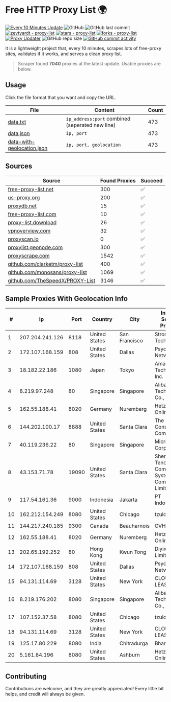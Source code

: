 
# Free HTTP Proxy List 🌍

[![Every 10 Minutes Update](https://github.com/mertguvencli/http-proxy-list/actions/workflows/main.yml/badge.svg?branch=main)](https://github.com/mertguvencli/http-proxy-list/actions/workflows/main.yml)
![GitHub](https://img.shields.io/github/license/mertguvencli/http-proxy-list)
![GitHub last commit](https://img.shields.io/github/last-commit/mertguvencli/http-proxy-list)
[![zevtyardt - proxy-list](https://img.shields.io/static/v1?label=zevtyardt&message=proxy-list&color=blue&logo=github)](https://github.com/zevtyardt/proxy-list "Go to GitHub repo")
[![stars - proxy-list](https://img.shields.io/github/stars/zevtyardt/proxy-list?style=social)](https://github.com/zevtyardt/proxy-list)
[![forks - proxy-list](https://img.shields.io/github/forks/zevtyardt/proxy-list?style=social)](https://github.com/zevtyardt/proxy-list)
[![Proxy Updater](https://github.com/zevtyardt/proxy-list/workflows/Proxy%20Updater/badge.svg)](https://github.com/zevtyardt/proxy-list/actions?query=workflow:"Proxy+Updater")
![GitHub repo size](https://img.shields.io/github/repo-size/zevtyardt/proxy-list)
[![GitHub commit activity](https://img.shields.io/github/commit-activity/m/zevtyardt/proxy-list?logo=commits)](https://github.com/zevtyardt/proxy-list/commits/main)

It is a lightweight project that, every 10 minutes, scrapes lots of free-proxy sites, validates if it works, and serves a clean proxy list.

> Scraper found **7040** proxies at the latest update. Usable proxies are below.

## Usage

Click the file format that you want and copy the URL.

|File|Content|Count|
|----|-------|-----|
|[data.txt](https://raw.githubusercontent.com/mertguvencli/http-proxy-list/main/proxy-list/data.txt)|`ip_address:port` combined (seperated new line)|473|
|[data.json](https://raw.githubusercontent.com/mertguvencli/http-proxy-list/main/proxy-list/data.json)|`ip, port`|473|
|[data-with-geolocation.json](https://raw.githubusercontent.com/mertguvencli/http-proxy-list/main/proxy-list/data-with-geolocation.json)|`ip, port, geolocation`|473|

## Sources

|Source|Found Proxies|Succeed|
|------|-------------|-------|
|[free-proxy-list.net](https://free-proxy-list.net)|300|✅|
|[us-proxy.org](https://www.us-proxy.org)|200|✅|
|[proxydb.net](http://proxydb.net)|15|✅|
|[free-proxy-list.com](https://free-proxy-list.com/?page=&port=&type%5B%5D=http&type%5B%5D=https&up_time=0&search=Search)|10|✅|
|[proxy-list.download](https://www.proxy-list.download/HTTP)|26|✅|
|[vpnoverview.com](https://vpnoverview.com/privacy/anonymous-browsing/free-proxy-servers)|32|✅|
|[proxyscan.io](https://www.proxyscan.io)|0|✅|
|[proxylist.geonode.com](https://proxylist.geonode.com/api/proxy-list?limit=300&page=1&sort_by=lastChecked&sort_type=desc&protocols=http,https)|300|✅|
|[proxyscrape.com](https://api.proxyscrape.com/v2/?request=displayproxies&protocol=http&timeout=10000&country=all&ssl=all&anonymity=all)|1542|✅|
|[github.com/clarketm/proxy-list](https://raw.githubusercontent.com/clarketm/proxy-list/master/proxy-list-raw.txt)|400|✅|
|[github.com/monosans/proxy-list](https://raw.githubusercontent.com/monosans/proxy-list/main/proxies/http.txt)|1069|✅|
|[github.com/TheSpeedX/PROXY-List](https://raw.githubusercontent.com/TheSpeedX/PROXY-List/master/http.txt)|3146|✅|


## Sample Proxies With Geolocation Info

|#|Ip|Port|Country|City|Internet Service Provider|
|-|--|----|-------|----|-------------------------|
|1|207.204.241.126|8118|United States|San Francisco|Strong Technology|
|2|172.107.168.159|808|United States|Dallas|Psychz Networks|
|3|18.182.22.186|1080|Japan|Tokyo|Amazon Technologies Inc.|
|4|8.219.97.248|80|Singapore|Singapore|Alibaba (US) Technology Co., Ltd.|
|5|162.55.188.41|8020|Germany|Nuremberg|Hetzner Online GmbH|
|6|144.202.100.17|8888|United States|Santa Clara|The Constant Company|
|7|40.119.236.22|80|Singapore|Singapore|Microsoft Corporation|
|8|43.153.71.78|19090|United States|Santa Clara|Shenzhen Tencent Computer Systems Company Limited|
|9|117.54.161.36|9000|Indonesia|Jakarta|PT IndoInternet|
|10|162.212.154.249|8080|United States|Chicago|tzulo, inc.|
|11|144.217.240.185|9300|Canada|Beauharnois|OVH SAS|
|12|162.55.188.41|8020|Germany|Nuremberg|Hetzner Online GmbH|
|13|202.65.192.252|80|Hong Kong|Kwun Tong|Diyixian.com Limited|
|14|172.107.168.159|808|United States|Dallas|Psychz Networks|
|15|94.131.114.69|3128|United States|New York|CLOUD LEASE Ltd|
|16|8.219.176.202|8080|Singapore|Singapore|Alibaba (US) Technology Co., Ltd.|
|17|107.152.37.58|8080|United States|Chicago|tzulo, inc.|
|18|94.131.114.69|3128|United States|New York|CLOUD LEASE Ltd|
|19|125.17.80.229|8080|India|Chitradurga|Bharti Airtel|
|20|5.161.84.196|8080|United States|Ashburn|Hetzner Online GmbH|



## Contributing

Contributions are welcome, and they are greatly appreciated! Every
little bit helps, and credit will always be given.

